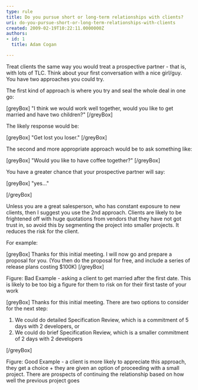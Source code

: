 ```yaml
---
type: rule
title: Do you pursue short or long-term relationships with clients?
uri: do-you-pursue-short-or-long-term-relationships-with-clients
created: 2009-02-19T10:22:11.0000000Z
authors:
- id: 1
  title: Adam Cogan

---
```


Treat clients the same way you would treat a prospective partner - that is, with lots of TLC. Think about your first conversation with a nice girl/guy. You have two approaches you could try. <br>
 
The first kind of approach is where you try and seal the whole deal in one go:

[greyBox]
 "I think we would work well together, would you like to get married and have two children?" 
[/greyBox]

The likely response would be:

[greyBox]
 "Get lost you loser." 
[/greyBox]

The second and more appropriate approach would be to ask something like:

[greyBox]
 "Would you like to have coffee together?" 
[/greyBox]

You have a greater chance that your prospective partner will say:

[greyBox]
 "yes..."
 
[/greyBox]

Unless you are a great salesperson, who has constant exposure to new clients, then I suggest you use the 2nd approach. Clients are likely to be frightened off with huge quotations from vendors that they have not got trust in, so avoid this by segmenting the project into smaller projects. It reduces the risk for the client.

For example:


[greyBox]
 Thanks for this initial meeting. I will now go and prepare a proposal for you. 
(You then do the proposal for free, and include a series of release plans costing $100K) 
[/greyBox]

 Figure: Bad Example - asking a client to get married after the first date. This is likely to be too big a figure for them to risk on for their first taste of your work  

[greyBox]
 Thanks for this initial meeting. There are two options to consider for the next step:
1) We could do detailed Specification Review, which is a commitment of 5 days with 2 developers, or
2) We could do brief Specification Review, which is a smaller commitment of 2 days with 2 developers 
 
[/greyBox]

 Figure: Good Example - a client is more likely to appreciate this approach, they get a choice + they are given an option of proceeding with a small project. There are prospects of continuing the relationship based on how well the previous project goes
